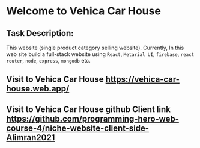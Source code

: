 # Welcome to Vehica Car House

## Task Description: 
This website (single product category selling website). Currently, In this web site build a full-stack website using `React`, `Metarial UI`, `firebase`, `react router`, `node`, `express`, `mongodb` etc. 

## Visit to Vehica Car House https://vehica-car-house.web.app/
## Visit to Vehica Car House github Client link https://github.com/programming-hero-web-course-4/niche-website-client-side-Alimran2021
